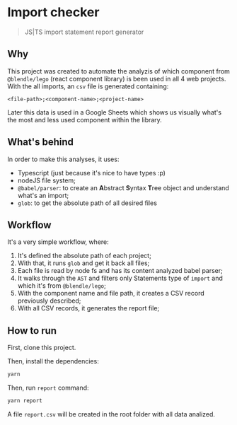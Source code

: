 # Import checker

> JS|TS import statement report generator

## Why

This project was created to automate the analyzis of which component from `@blendle/lego` (react component library) is been used in all 4 web projects. With the all imports, an `csv` file is generated containing:

```csv
<file-path>;<component-name>;<project-name>
```

Later this data is used in a Google Sheets which shows us visually what's the most and less used component within the library.

## What's behind

In order to make this analyses, it uses:

- Typescript (just because it's nice to have types :p)
- nodeJS file system;
- `@babel/parser`: to create an **A**bstract **S**yntax **T**ree object and understand what's an import;
- `glob`: to get the absolute path of all desired files

## Workflow

It's a very simple workflow, where:

1. It's defined the absolute path of each project;
1. With that, it runs `glob` and get it back all files;
1. Each file is read by node fs and has its content analyzed babel parser;
1. It walks through the `AST` and filters only Statements type of `import` and which it's from `@blendle/lego`;
1. With the component name and file path, it creates a CSV record previously described;
1. With all CSV records, it generates the report file;

## How to run

First, clone this project.

Then, install the dependencies:

```bash
yarn
```

Then, run `report` command:

```bash
yarn report
```

A file `report.csv` will be created in the root folder with all data analized.
